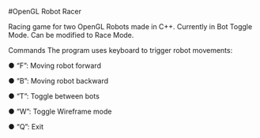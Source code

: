 #OpenGL Robot Racer

Racing game for two OpenGL Robots made in C++.
Currently in Bot Toggle Mode. Can be modified to Race Mode.

Commands
The program uses keyboard to trigger robot movements:

● “F”: Moving robot forward

● “B”: Moving robot backward

● “T”: Toggle between bots

● “W”: Toggle Wireframe mode

● “Q”: Exit

